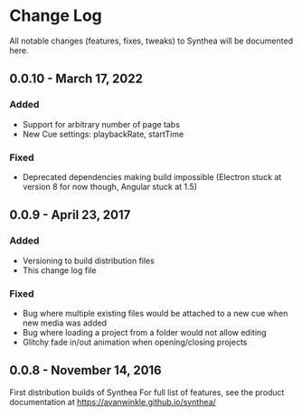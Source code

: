 # Change Log
All notable changes (features, fixes, tweaks) to Synthea will be documented here.

## 0.0.10 - March 17, 2022
### Added
- Support for arbitrary number of page tabs
- New Cue settings: playbackRate, startTime
### Fixed
- Deprecated dependencies making build impossible (Electron stuck at version 8 for now though, Angular stuck at 1.5)

## 0.0.9 - April 23, 2017
### Added
- Versioning to build distribution files
- This change log file
### Fixed
- Bug where multiple existing files would be attached to a new cue when new media was added
- Bug where loading a project from a folder would not allow editing
- Glitchy fade in/out animation when opening/closing projects

## 0.0.8 - November 14, 2016
First distribution builds of Synthea
For full list of features, see the product documentation at https://avanwinkle.github.io/synthea/

